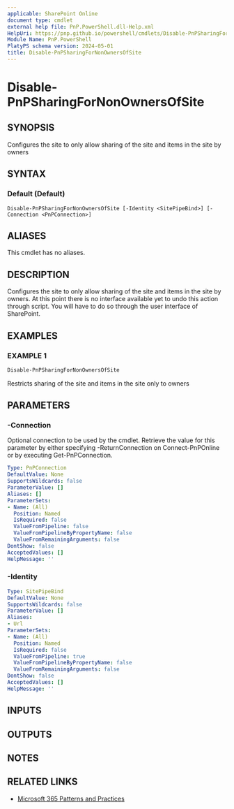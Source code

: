 ```yaml
---
applicable: SharePoint Online
document type: cmdlet
external help file: PnP.PowerShell.dll-Help.xml
HelpUri: https://pnp.github.io/powershell/cmdlets/Disable-PnPSharingForNonOwnersOfSite.html
Module Name: PnP.PowerShell
PlatyPS schema version: 2024-05-01
title: Disable-PnPSharingForNonOwnersOfSite
---
```


# Disable-PnPSharingForNonOwnersOfSite

## SYNOPSIS

Configures the site to only allow sharing of the site and items in the site by owners

## SYNTAX

### Default (Default)

```
Disable-PnPSharingForNonOwnersOfSite [-Identity <SitePipeBind>] [-Connection <PnPConnection>]
```

## ALIASES

This cmdlet has no aliases.

## DESCRIPTION

Configures the site to only allow sharing of the site and items in the site by owners. At this point there is no interface available yet to undo this action through script. You will have to do so through the user interface of SharePoint.

## EXAMPLES

### EXAMPLE 1

```powershell
Disable-PnPSharingForNonOwnersOfSite
```

Restricts sharing of the site and items in the site only to owners

## PARAMETERS

### -Connection

Optional connection to be used by the cmdlet. Retrieve the value for this parameter by either specifying -ReturnConnection on Connect-PnPOnline or by executing Get-PnPConnection.

```yaml
Type: PnPConnection
DefaultValue: None
SupportsWildcards: false
ParameterValue: []
Aliases: []
ParameterSets:
- Name: (All)
  Position: Named
  IsRequired: false
  ValueFromPipeline: false
  ValueFromPipelineByPropertyName: false
  ValueFromRemainingArguments: false
DontShow: false
AcceptedValues: []
HelpMessage: ''
```

### -Identity



```yaml
Type: SitePipeBind
DefaultValue: None
SupportsWildcards: false
ParameterValue: []
Aliases:
- Url
ParameterSets:
- Name: (All)
  Position: Named
  IsRequired: false
  ValueFromPipeline: true
  ValueFromPipelineByPropertyName: false
  ValueFromRemainingArguments: false
DontShow: false
AcceptedValues: []
HelpMessage: ''
```

## INPUTS

## OUTPUTS

## NOTES

## RELATED LINKS

- [Microsoft 365 Patterns and Practices](https://aka.ms/m365pnp)
